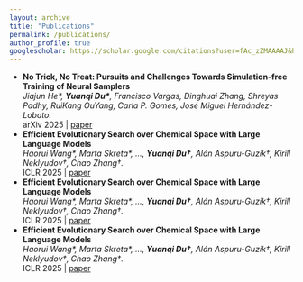 ```yaml
---
layout: archive
title: "Publications"
permalink: /publications/
author_profile: true
googlescholar: https://scholar.google.com/citations?user=fAc_zZMAAAAJ&hl=en
---
```


<html>
<head>
  <meta charset="utf-8">
  <title>Publications</title>
  <style>
    /* Simple styling for clickable text */
    .filter-link {
      cursor: pointer;
      font-weight: bold;
      color: #007ACC;
      margin-right: 15px;
      text-decoration: underline;
    }
    #topicFilters {
      margin: 10px 0;
    }
  </style>
</head>
<body>

<!-- Once the user clicks "show all by topic," reveal these topic links -->
<div id="topicFilters" style="display: none;">
  <!-- Add as many topics as you need -->
  <span class="filter-link" onclick="filterPublications('Generative Models')">Generative Models</span>
  <span class="filter-link" onclick="filterPublications('Stochastic Control')">Stochastic Control</span>
  <span class="filter-link" onclick="filterPublications('Equivariant Neural Networks')">Equivariant Neural Networks</span>
  <span class="filter-link" onclick="filterPublications('Large Language Models')">Large Language Models</span>
</div>

<!-- List of publications. We store custom data in data-* attributes -->
<ul id="publications">
  <li data-selected="true" data-date="2025" data-topics="sampling">
    <strong>No Trick, No Treat: Pursuits and Challenges Towards Simulation-free Training of Neural Samplers</strong><br>
    <em>Jiajun He*, <b>Yuanqi Du*</b>, Francisco Vargas, Dinghuai Zhang, Shreyas Padhy, RuiKang OuYang, Carla P. Gomes, José Miguel Hernández-Lobato.</em><br>
    arXiv 2025 | <a href="https://arxiv.org/abs/2502.06685">paper</a> 
  </li>

  <li data-selected="true" data-date="2025" data-topics="llm">
    <strong>Efficient Evolutionary Search over Chemical Space with Large Language Models</strong><br>
    <em>Haorui Wang*, Marta Skreta*, ..., <b>Yuanqi Du†</b>, Alán Aspuru-Guzik†, Kirill Neklyudov†, Chao Zhang†.</em><br>
    ICLR 2025 | <a href="https://arxiv.org/abs/2406.16976">paper</a> 
  </li>

  <li data-selected="true" data-date="2025" data-topics="llm">
    <strong>Efficient Evolutionary Search over Chemical Space with Large Language Models</strong><br>
    <em>Haorui Wang*, Marta Skreta*, ..., <b>Yuanqi Du†</b>, Alán Aspuru-Guzik†, Kirill Neklyudov†, Chao Zhang†.</em><br>
    ICLR 2025 | <a href="https://arxiv.org/abs/2406.16976">paper</a> 
  </li>

  <li data-selected="true" data-date="2025" data-topics="llm">
    <strong>Efficient Evolutionary Search over Chemical Space with Large Language Models</strong><br>
    <em>Haorui Wang*, Marta Skreta*, ..., <b>Yuanqi Du†</b>, Alán Aspuru-Guzik†, Kirill Neklyudov†, Chao Zhang†.</em><br>
    ICLR 2025 | <a href="https://arxiv.org/abs/2406.16976">paper</a> 
  </li>
</ul>

<script>
  function filterPublications(filter) {
    const publications = document.querySelectorAll('#publications li');
    const topicFilters = document.getElementById('topicFilters');

    // 1) Hide the topic links unless user wants "all by topic" or a specific topic
    if (filter === 'topic') {
      topicFilters.style.display = 'block';
      // Show all items so user can see the entire list grouped by topics
      publications.forEach(pub => pub.style.display = 'list-item');
      return;
    } else if (filter === 'selected') {
      topicFilters.style.display = 'none';
      publications.forEach(pub => {
        // Show only those with data-selected="true"
        pub.style.display = (pub.dataset.selected === 'true') ? 'list-item' : 'none';
      });
      return;
    } else if (filter === 'date') {
      topicFilters.style.display = 'none';
      // Show all items
      publications.forEach(pub => pub.style.display = 'list-item');
      // If you want to sort by date, you can do that here
      return;
    } else {
      // We assume 'filter' is actually a topic string
      topicFilters.style.display = 'block';
      // Show only publications containing that topic
      publications.forEach(pub => {
        if (pub.dataset.topics.includes(filter)) {
          pub.style.display = 'list-item';
        } else {
          pub.style.display = 'none';
        }
      });
      // Optionally scroll to the first match
      const firstMatch = document.querySelector(`#publications li[data-topics*="${filter}"]`);
      if (firstMatch) {
        firstMatch.scrollIntoView({ behavior: 'smooth' });
      }
    }
  }

  // Default to 'selected' on page load
  window.onload = function() {
    filterPublications('selected');
  };
</script>
</body>
</html>

<!-- Preprints
======
* [No Trick, No Treat: Pursuits and Challenges Towards Simulation-free Training of Neural Samplers](https://arxiv.org/abs/2502.06685).  
Jiajun He*, **Yuanqi Du\***, Francisco Vargas, Dinghuai Zhang, Shreyas Padhy, RuiKang OuYang, Carla P. Gomes, José Miguel Hernández-Lobato.  
In arXiv preprint arXiv: 2502.06685.
* [Large Language Models Are Innate Crystal Structure Generators]().  
Jingru Gan, Peichen Zhong*, **Yuanqi Du\***, Yanqiao Zhu, Chenru Duan, Haorui Wang, Carla P. Gomes, Kristin A. Persson, Daniel Schwalbe-Koda, Wei Wang.  
In arXiv preprint (coming out soon).
* [AlphaNet: Scaling Up Local Frame-based Atomistic Foundation Model](https://arxiv.org/abs/2501.07155).  
Bangchen Yin, Jiaao Wang†, ..., **Yuanqi Du†**, Carla P. Gomes, Chenru Duan†, Hai Xiao†, Graeme Henkelman†.  
In arXiv preprint arXiv: 2501.07155.  
* [Large Language Models are Catalyzing Chemistry Education](https://chemrxiv.org/engage/chemrxiv/article-details/66772be25101a2ffa8412ee0).  
**Yuanqi Du\***, Chenru Duan\*, Andres Bran\*, Anna Sotnikova, Yi Qu, Heather Kulik, Antoine Bosselut, Jinjia Xu, Philippe Schwaller.  
In ChemRxiv 10.26434/chemrxiv-2024-h722v.


Selected Publications
======
* [Efficient Evolutionary Search over Chemical Space with Large Language Models](https://molleo.github.io/).  
Haorui Wang\*, Marta Skreta\*, ..., **Yuanqi Du†**, Alán Aspuru-Guzik†, Kirill Neklyudov†, Chao Zhang†.  
In International Conference on Learning Representations (**ICLR**) 2025. In Ai for Science workshop ICML 2024.
* [Diffusion Models as Constrained Samplers for Optimization with Unknown Constraints](https://arxiv.org/abs/2402.18012).  
**Yuanqi Du\***, Lingkai Kong\*, Wenhao Mu\*, Kirill Neklyudov, Valentin De Bortol, Haorui Wang, Dongxia Wu, Aaron Ferber, Yi-An Ma, Carla P. Gomes, Chao Zhang.  
In Artificial Intelligence and Statistics (**AISTATS**) 2025. In Generative Models for Decision Making workshop ICLR 2024.
* [Doob's Lagrangian: A Sample-Efficient Variational Approach to Transition Path Sampling](https://openreview.net/forum?id=ShJWT0n7kX).  
**Yuanqi Du\***, Michael Plainer\*, Rob Brekelmans\*, Chenru Duan, Frank Noe, Carla P. Gomes, Alán Aspuru-Guzik, Kirill Neklyudov.  
In Neural Information Processing Systems (**NeurIPS**) 2024. (**Spotlight**)
* [React-OT: Optimal Transport for Generating Transition State in Chemical Reactions](https://t.co/RwXUSEISmq).  
Chenru Duan\*, Guan-Horng Liu\*, **Yuanqi Du\***, Tianrong Chen, Qiyuan Zhao, Haojun Jia, Carla P. Gomes, Evangelos A. Theodorou, Heather J. Kulik.  
In Nature Machine Intelligence 2025.
* [Navigating Chemical Space with Latent Flows](https://arxiv.org/abs/2405.03987). [Check out our Demo](https://colab.research.google.com/drive/1QAy_QoEnDRaiLF6kJ6RyhuGx1qCJXYKm?usp=sharing)!  
Guanghao Wei\*, Yining Huang\*, Chenru Duan, Yue Song†, **Yuanqi Du†**.  
In Neural Information Processing Systems (**NeurIPS**) 2024.
* [Machine Learning-Aided Generative Molecular Design](https://www.nature.com/articles/s42256-024-00843-5).  
**Yuanqi Du\***, Arian R. Jamasb\*, Jeff Guo\*, Tianfan Fu, Charles Harris, Yingheng Wang, Chenru Duan, Pietro Lio, Philippe Schwaller, Tom L. Blundell.  
In Nature Machine Intelligence 2024.  
* [Structure-based Drug Design with Equivariant Diffusion Models](https://www.nature.com/articles/s43588-024-00737-x).  
Arne Schneuing\*, Charles Harris\*, **Yuanqi Du\***, Arian Jamasb, Ilia Igashov, Weitao Du, Carla P. Gomes, Tom Blundell, Pietro Lió, Max Welling, Michael Bronstein, Bruno Correia.  
In Nature Computational Science 2024. In Machine Learning for Structural Biology workshop NeurIPS 2022. 
* [Accurate Transition State Generation with an Object-aware Equivariant Elementary Reaction Diffusion Model](https://www.nature.com/articles/s43588-023-00563-7).  
Chenru Duan, **Yuanqi Du**, Haojun Jia, Heather J. Kulik.  
In Nature Computational Science 2023. (**Cover Story**)
* [A New Perspective on Building Efficient and Expressive 3D Equivariant Graph Neural Networks](https://arxiv.org/abs/2304.04757).  
Weitao Du\*, **Yuanqi Du\***, Limei Wang\*, Dieqiao Feng, Guifeng Wang, Shuiwang Ji, Carla P. Gomes, Zhi-Ming Ma.  
In Neural Information Processing Systems (**NeurIPS**) 2023. In TAG in ML workshop ICML 2023. (**Oral**)  
* [Path Integral Stochastic Optimal Control for Sampling Transition Paths](https://arxiv.org/abs/2207.02149).  
Lars Holdijk\*, **Yuanqi Du\***, Priyank Jaini, Ferry Hooft, Bernd Ensing, Max Welling.  
In Neural Information Processing Systems (**NeurIPS**) 2023. In Machine Learning for Physical Sciences workshop NeurIPS 2022.   
* [M²Hub: Unlocking the Potential of Machine Learning for Materials Discovery](https://arxiv.org/abs/2307.05378).  
**Yuanqi Du\***, Yingheng Wang\*, Yining Huang, Jianan Canal Li, Yanqiao Zhu, Tian Xie, Chenru Duan, John M. Gregoire, Carla P. Gomes.  
In Neural Information Processing Systems (**NeurIPS**) 2023 Datasets and Benchmarks track. 
* [A Flexible Diffusion Model](https://arxiv.org/abs/2206.10365).  
Weitao Du, Tao Yang, He Zhang, **Yuanqi Du**.  
In International Conference on Machine Learning (**ICML**) 2023.  
* [Scientific Discovery in the Age of Artificial Intelligence](https://www.nature.com/articles/s41586-023-06221-2).  
Hanchen Wang\*, Tianfan Fu\*, **Yuanqi Du\***, Wenhao Gao\+, Kexin Huang\+, Ziming Liu\+, ..., Max Welling, Linfeng Zhang, Connor Coley, Yoshua Bengio, Marinka Zitnik.  
In Nature 2023.
* [ChemSpacE: Interpretable and Interactive Chemical Space Exploration](https://openreview.net/forum?id=C1Xl8dYCBn).  
**Yuanqi Du**, Xian Liu, Shengchao Liu, Jieyu Zhang, Bolei Zhou.  
In Transactions on Machine Learning Research (**TMLR**) 2023. In ELLIS ML4Molecules workshop 2021. (**Oral**)   
* [A Survey on Deep Graph Generation: Methods and Applications](https://arxiv.org/pdf/2203.06714.pdf).  
**Yuanqi Du\***, Yanqiao Zhu\*, Yinkai Wang\*, Jieyu Zhang, Qiang Liu, Shu Wu.  
In First Learning on Graphs conference (**LoG**) 2022.  
* [Equivariant Graph Neural Networks with Complete Local Frames](https://arxiv.org/pdf/2110.14811.pdf).  
Weitao Du\*, He Zhang\*, **Yuanqi Du**, Qi Meng, Wei Chen, Tie-Yan Liu, Nanning Zheng, Bin Shao.  
In Thirty-ninth International Conference on Machine Learning (**ICML**) 2022.  
* [Disentangled Spatiotemporal Graph Generative Models](https://ojs.aaai.org/index.php/AAAI/article/view/20607).  
**Yuanqi Du**\*, Xiaojie Guo\*, Hengning Cao, Yanfang Ye, Liang Zhao.  
In AAAI Conference on Artificial Intelligence (**AAAI**) 2022. (**Oral**)  
* [GraphGT: Machine Learning Datasets for Graph Generation and Transformation](https://openreview.net/forum?id=NYgt9vcdyjm).  
**Yuanqi Du**\*, Shiyu Wang\*, Xiaojie Guo, Hengning Cao, Shujie Hu, Junji Jiang, Aishwarya Varala, Abhinav Angirekula, Liang Zhao.  
In Neural Information Processing Systems (**NeurIPS**) 2021 Datasets and Benchmarks track.
* [Deep Generative Model for Spatial Networks](http://cs.emory.edu/~lzhao41/materials/papers/KDD21__Spatial_Graphs_Disentanglement_preprinted.pdf).  
Xiaojie Guo\*, **Yuanqi Du**\*, Liang Zhao.  
In ACM SIGKDD Conference on Knowledge Discovery and Data Mining (**KDD**) 2021. -->


